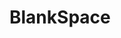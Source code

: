 # BlankSpace
<!-- 
<P> This is for testing purposes on how much I have learned from the first lesson so far</p>
-->

<style>
.corrections{
font-size= 12px;
font-color= grey;
}

<p> testing to see if i have inputed the correct font sizes and color</P.
